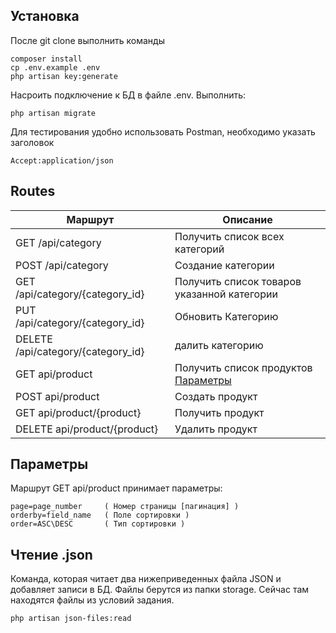 ## Установка
После git clone выполнить команды
```shell script
composer install
cp .env.example .env
php artisan key:generate
```
Насроить подключение к БД в файле .env. Выполнить:
```shell script
php artisan migrate
```
Для тестирования удобно использовать Postman, необходимо указать заголовок 
```http request
Accept:application/json
```
## Routes 
Маршрут  | Описание
----------------|----------------------
GET /api/category       | Получить список всех категорий 
POST  /api/category     | Создание категории
GET  /api/category/{category_id}   | Получить список товаров указанной категории
PUT /api/category/{category_id}      | Обновить Категорию
DELETE /api/category/{category_id}  | далить категорию
GET api/product | Получить список продуктов [Параметры](https://github.com/buldygins/laravel-json-api#Параметры) 
POST api/product    | Создать продукт
GET api/product/{product}   | Получить продукт
DELETE api/product/{product}     | Удалить продукт

## Параметры
Маршрут GET api/product принимает параметры:
```http request
page=page_number     ( Номер страницы [пагинация] )
orderby=field_name   ( Поле сортировки )
order=ASC\DESC       ( Тип сортировки )
```
## Чтение .json
Команда, которая читает два нижеприведенных файла JSON и добавляет записи в БД.
Файлы берутся из папки storage.
Сейчас там находятся файлы из условий задания.
```shell script
php artisan json-files:read
```
